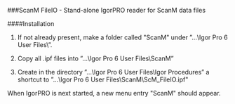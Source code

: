###ScanM FileIO - Stand-alone IgorPRO reader for ScanM data files

####Installation

1. If not already present, make a folder called "ScanM" under ”...\Igor Pro 6 User Files\”.

2. Copy all .ipf files into ”...\Igor Pro 6 User Files\ScanM”

3. Create in the directory ”...\Igor Pro 6 User Files\Igor Procedures” a shortcut to ”...\Igor Pro 6 User Files\ScanM\ScM_FileIO.ipf"

When IgorPRO is next started, a new menu entry "ScanM" should appear.

